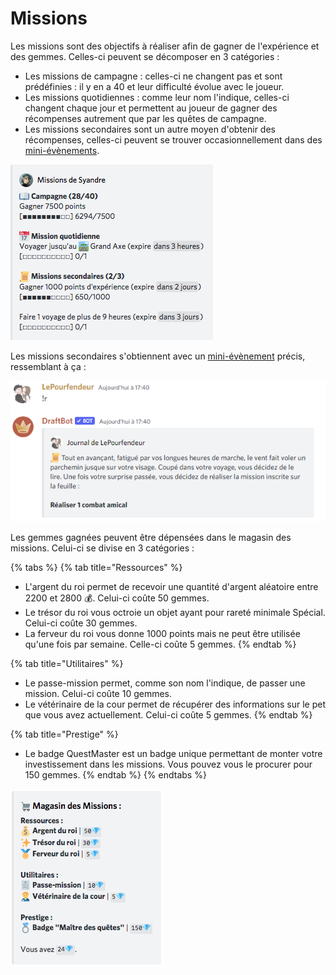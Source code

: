 # Missions

Les missions sont des objectifs à réaliser afin de gagner de l'expérience et des gemmes. Celles-ci peuvent se décomposer en 3 catégories :

* Les missions de campagne : celles-ci ne changent pas et sont prédéfinies : il y en a 40 et leur difficulté évolue avec le joueur.
* Les missions quotidiennes : comme leur nom l'indique, celles-ci changent chaque jour et permettent au joueur de gagner des récompenses autrement que par les quêtes de campagne.
* Les missions secondaires sont un autre moyen d'obtenir des récompenses, celles-ci peuvent se trouver occasionnellement dans des [mini-évènements](report.md#mini-evenements).

![Affichage de la commande mission](../.gitbook/assets/missions.png)

Les missions secondaires s'obtiennent avec un [mini-évènement](report.md#mini-evenements) précis, ressemblant à ça :

![Obtention d'une mission secondaire](<../.gitbook/assets/Mission secondaire.png>)

Les gemmes gagnées peuvent être dépensées dans le magasin des missions. Celui-ci se divise en 3 catégories :

{% tabs %}
{% tab title="Ressources" %}
* L'argent du roi permet de recevoir une quantité d'argent aléatoire entre 2200 et 2800 :moneybag:. Celui-ci coûte 50 gemmes.
* Le trésor du roi vous octroie un objet ayant pour rareté minimale Spécial. Celui-ci coûte 30 gemmes.
* La ferveur du roi vous donne 1000 points mais ne peut être utilisée qu'une fois par semaine. Celle-ci coûte 5 gemmes.
{% endtab %}

{% tab title="Utilitaires" %}
* Le passe-mission permet, comme son nom l'indique, de passer une mission. Celui-ci coûte 10 gemmes.
* Le vétérinaire de la cour permet de récupérer des informations sur le pet que vous avez actuellement. Celui-ci coûte 5 gemmes.
{% endtab %}

{% tab title="Prestige" %}
* Le badge QuestMaster est un badge unique permettant de monter votre investissement dans les missions. Vous pouvez vous le procurer pour 150 gemmes.
{% endtab %}
{% endtabs %}

![Le magasin des missions](../.gitbook/assets/Capture-1.png)
